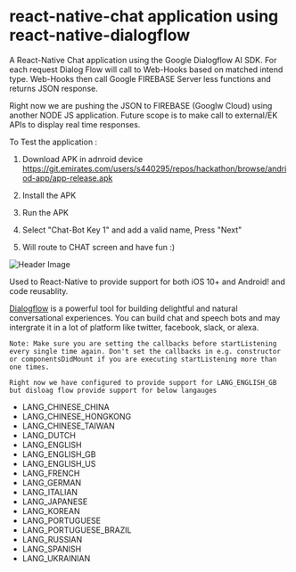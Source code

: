# react-native-chat application using react-native-dialogflow

A React-Native Chat application using the Google Dialogflow AI SDK. For each request Dialog Flow will call to Web-Hooks based on matched intend type. Web-Hooks then call Google FIREBASE Server less functions and returns JSON response.

Right now we are pushing the JSON to FIREBASE (Googlw Cloud) using another NODE JS application. Future scope is to make call to external/EK APIs to display real time responses.

To Test the application : 

1. Download APK in adnroid device 
https://git.emirates.com/users/s440295/repos/hackathon/browse/andriod-app/app-release.apk

2. Install the APK

3. Run the APK

4. Select "Chat-Bot Key 1" and add a valid name, Press "Next"

5. Will route to CHAT screen and have fun :)


<img src="header_img.png" alt="Header Image"/>

Used to React-Native to provide support for both iOS 10+ and Android! and code reusablity.


[Dialogflow](https://dialogflow.com/) is a powerful tool for building delightful and natural conversational experiences. You can build chat and speech bots and may intergrate it in a lot of platform like twitter, facebook, slack, or alexa.


```
Note: Make sure you are setting the callbacks before startListening every single time again. Don't set the callbacks in e.g. constructor or componentsDidMount if you are executing startListening more than one times.

Right now we have configured to provide support for LANG_ENGLISH_GB but disloag flow provide support for below langauges

```
* LANG_CHINESE_CHINA
* LANG_CHINESE_HONGKONG
* LANG_CHINESE_TAIWAN
* LANG_DUTCH
* LANG_ENGLISH
* LANG_ENGLISH_GB
* LANG_ENGLISH_US
* LANG_FRENCH
* LANG_GERMAN
* LANG_ITALIAN
* LANG_JAPANESE
* LANG_KOREAN
* LANG_PORTUGUESE
* LANG_PORTUGUESE_BRAZIL
* LANG_RUSSIAN
* LANG_SPANISH
* LANG_UKRAINIAN
